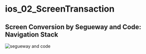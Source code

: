 # ios_02_ScreenTransaction

## Screen Conversion by Segueway and Code: Navigation Stack

![segueway and code](https://user-images.githubusercontent.com/67884699/148779481-e3f28797-8f08-4c97-83c3-9378d902b4d0.gif)
